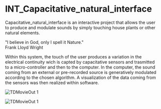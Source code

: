 # INT_Capacitative_natural_interface
Capacitative_natural_interface is an interactive project that allows the user to produce and modulate sounds by simply touching house plants or other natural elements.

"I believe in God, only I spell it Nature." <br/>
Frank Lloyd Wright

Within this system, the touch of the user produces a variation in the electrical continuity wich is capted by capacitative sensors and trasmitted to a micro-controller and then to the computer. In the computer, the sound coming from an external or pre-recorded source is generatively modulated according to the chosen algorithm. A visualization of the data coming from the sensors was then realized within software.


![TDMovieOut 1](https://user-images.githubusercontent.com/82780678/194762062-93ff99da-c29c-4cc8-a923-c941b3bfd604.png)


![TDMovieOut 1](https://user-images.githubusercontent.com/82780678/194761917-878c311b-f86f-4da5-95a9-ac8995b5bfde.gif)
